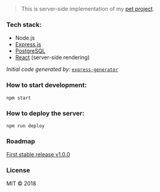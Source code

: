 > This is server-side implementation of my [pet project](https://github.com/lvnam96/addressBook).

### Tech stack:

- Node.js
- [Express.js](https://github.com/expressjs/express)
- [PostgreSQL](https://github.com/brianc/node-postgres)
- [React](https://github.com/facebook/react) (server-side rendering)

*Initial code generated by:* [`express-generator`](https://github.com/expressjs/generator)

### How to start development:

```
npm start
```

### How to deploy the server:

```
npm run deploy
```

### Roadmap

[First stable release v1.0.0](https://github.com/lvnam96/addressbook--server-side/projects)

### License
MIT &copy; 2018
